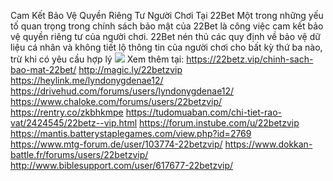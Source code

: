 Cam Kết Bảo Vệ Quyền Riêng Tư Người Chơi Tại 22Bet
Một trong những yếu tố quan trọng trong chính sách bảo mật của 22Bet là công việc cam kết bảo vệ quyền riêng tư của người chơi. 22Bet nén thủ các quy định về bảo vệ dữ liệu cá nhân và không tiết lộ thông tin của người chơi cho bất kỳ thứ ba nào, trừ khi có yêu cầu hợp lý
<img src="https://22betz.vip/wp-content/uploads/2024/12/bao-ve-du-lieu-ca-nhan.jpg">
Xem thêm tại: https://22betz.vip/chinh-sach-bao-mat-22bet/
http://magic.ly/22betzvip
https://heylink.me/lyndonygdenae12/ 
https://drivehud.com/forums/users/lyndonygdenae12/
https://www.chaloke.com/forums/users/22betzvip/
https://rentry.co/zkbhkmpe
https://tudomuaban.com/chi-tiet-rao-vat/2424545/22betz--vip.html
https://forum.instube.com/u/22betzvip
https://mantis.batterystaplegames.com/view.php?id=2769
https://www.mtg-forum.de/user/103774-22betzvip/
https://www.dokkan-battle.fr/forums/users/22betzvip/
http://www.biblesupport.com/user/617677-22betzvip/ 